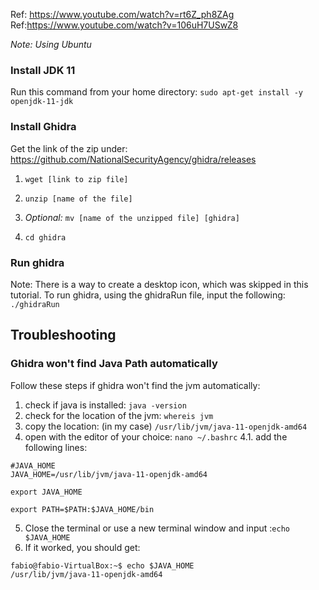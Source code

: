 Ref: https://www.youtube.com/watch?v=rt6Z_ph8ZAg
Ref:https://www.youtube.com/watch?v=106uH7USwZ8

_Note: Using Ubuntu_
### Install JDK 11
Run this command from your home directory:
`sudo apt-get install -y openjdk-11-jdk`

### Install Ghidra
Get the link of the zip under:
https://github.com/NationalSecurityAgency/ghidra/releases
1. `wget [link to zip file]`

2. `unzip [name of the file]`

3. _Optional:_ `mv [name of the unzipped file] [ghidra]`

4. `cd ghidra`

### Run ghidra
Note: There is a way to create a desktop icon, which was skipped in this tutorial.
To run ghidra, using the ghidraRun file, input the following:
`./ghidraRun`


## Troubleshooting
### Ghidra won't find Java Path automatically
Follow these steps if ghidra won't find the jvm automatically:
1. check if java is installed: `java -version`
2. check for the location of the jvm: `whereis jvm`
3. copy the location: (in my case) `/usr/lib/jvm/java-11-openjdk-amd64`
4. open with the editor of your choice: `nano ~/.bashrc`
4.1. add the following lines:
```
#JAVA_HOME
JAVA_HOME=/usr/lib/jvm/java-11-openjdk-amd64

export JAVA_HOME

export PATH=$PATH:$JAVA_HOME/bin
```
5.  Close the terminal or use a new terminal window and input :`echo $JAVA_HOME`
6.  If it worked, you should get:
```
fabio@fabio-VirtualBox:~$ echo $JAVA_HOME
/usr/lib/jvm/java-11-openjdk-amd64
```

